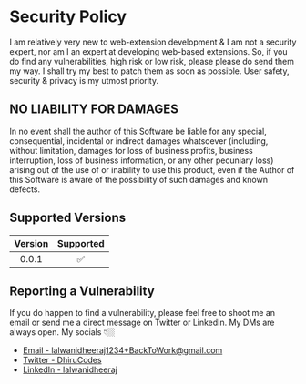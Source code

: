# Security Policy

I am relatively very new to web-extension development & I am not a security expert, nor am I an expert at developing web-based extensions. So, if you do find any vulnerabilities, high risk or low risk, please please do send them my way. I shall try my best to patch them as soon as possible. User safety, security & privacy is my utmost priority.

## NO LIABILITY FOR DAMAGES

In no event shall the author of this Software be liable for any special, consequential, incidental or indirect damages whatsoever (including, without limitation, damages for loss of business profits, business interruption, loss of business information, or any other pecuniary loss) arising out of the use of or inability to use this product, even if the Author of this Software is aware of the possibility of such damages and known defects.

## Supported Versions

| Version | Supported |
| :-----: | :-------: |
|  0.0.1  |    ✅     |

## Reporting a Vulnerability

If you do happen to find a vulnerability, please feel free to shoot me an email or send me a direct message on Twitter or LinkedIn. My DMs are always open. My socials 👇🏼

- [Email - lalwanidheeraj1234+BackToWork@gmail.com](lalwanidheeraj1234+BackToWork@gmail.com)
- [Twitter - DhiruCodes](https://twitter.com/DhiruCodes)
- [LinkedIn - lalwanidheeraj](https://www.linkedin.com/in/lalwanidheeraj)
